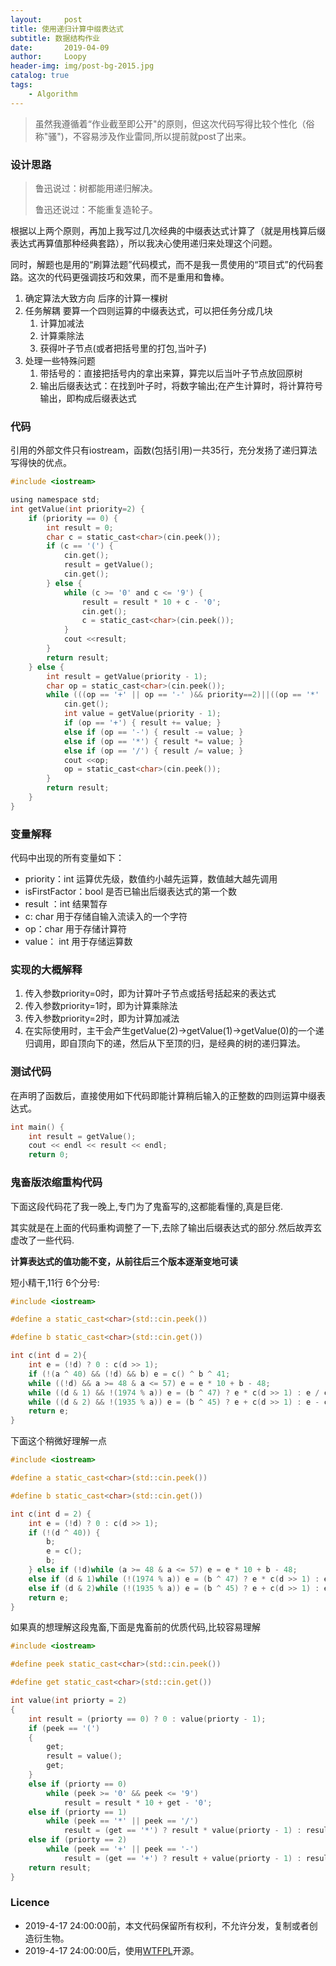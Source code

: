 ```yaml
---
layout:     post
title: 使用递归计算中缀表达式
subtitle: 数据结构作业
date:       2019-04-09
author:     Loopy
header-img: img/post-bg-2015.jpg
catalog: true
tags:
    - Algorithm
---
```


> 虽然我遵循着“作业截至即公开"的原则，但这次代码写得比较个性化（俗称"骚")，不容易涉及作业雷同,所以提前就post了出来。

### 设计思路
> 鲁迅说过：树都能用递归解决。
>
> 鲁迅还说过：不能重复造轮子。

根据以上两个原则，再加上我写过几次经典的中缀表达式计算了（就是用栈算后缀表达式再算值那种经典套路），所以我决心使用递归来处理这个问题。

同时，解题也是用的“刷算法题”代码模式，而不是我一贯使用的“项目式”的代码套路。这次的代码更强调技巧和效果，而不是重用和鲁棒。

1. 确定算法大致方向
   后序的计算一棵树
2. 任务解耦
   要算一个四则运算的中缀表达式，可以把任务分成几块
   1. 计算加减法
   2. 计算乘除法
   3. 获得叶子节点(或者把括号里的打包,当叶子)
3. 处理一些特殊问题
   1. 带括号的：直接把括号内的拿出来算，算完以后当叶子节点放回原树
   2. 输出后缀表达式：在找到叶子时，将数字输出;在产生计算时，将计算符号输出，即构成后缀表达式

### 代码
引用的外部文件只有iostream，函数(包括引用)一共35行，充分发扬了递归算法写得快的优点。

```c
#include <iostream>

using namespace std;
int getValue(int priority=2) {
    if (priority == 0) {
        int result = 0;
        char c = static_cast<char>(cin.peek());
        if (c == '(') {
            cin.get();
            result = getValue();
            cin.get();
        } else {
            while (c >= '0' and c <= '9') {
                result = result * 10 + c - '0';
                cin.get();
                c = static_cast<char>(cin.peek());
            }
            cout <<result;
        }
        return result;
    } else {
        int result = getValue(priority - 1);
        char op = static_cast<char>(cin.peek());
        while (((op == '+' || op == '-' )&& priority==2)||((op == '*' || op == '/' )&& priority==1)) {
            cin.get();
            int value = getValue(priority - 1);
            if (op == '+') { result += value; }
            else if (op == '-') { result -= value; }
            else if (op == '*') { result *= value; }
            else if (op == '/') { result /= value; }
            cout <<op;
            op = static_cast<char>(cin.peek());
        }
        return result;
    }
}
```

### 变量解释
代码中出现的所有变量如下：
 - priority：int 运算优先级，数值约小越先运算，数值越大越先调用
 - isFirstFactor：bool 是否已输出后缀表达式的第一个数
 - result ：int 结果暂存
 - c: char 用于存储自输入流读入的一个字符
 - op：char 用于存储计算符
 - value： int 用于存储运算数

### 实现的大概解释
1. 传入参数priority=0时，即为计算叶子节点或括号括起来的表达式
2. 传入参数priority=1时，即为计算乘除法
3. 传入参数priority=2时，即为计算加减法
4. 在实际使用时，主干会产生getValue(2)->getValue(1)->getValue(0)的一个递归调用，即自顶向下的递，然后从下至顶的归，是经典的树的递归算法。

### 测试代码
在声明了函数后，直接使用如下代码即能计算稍后输入的正整数的四则运算中缀表达式。
``` c
int main() {
    int result = getValue();
    cout << endl << result << endl;
    return 0;
```


### 鬼畜版浓缩重构代码
下面这段代码花了我一晚上,专门为了鬼畜写的,这都能看懂的,真是巨佬.

其实就是在上面的代码重构调整了一下,去除了输出后缀表达式的部分.然后故弄玄虚改了一些代码.

**计算表达式的值功能不变，从前往后三个版本逐渐变地可读**

短小精干,11行 6个分号:

```c
#include <iostream>

#define a static_cast<char>(std::cin.peek())

#define b static_cast<char>(std::cin.get())

int c(int d = 2){
    int e = (!d) ? 0 : c(d >> 1);
    if (!(a ^ 40) && (!d) && b) e = c() ^ b ^ 41;
    while ((!d) && a >= 48 & a <= 57) e = e * 10 + b - 48;
    while ((d & 1) && !(1974 % a)) e = (b ^ 47) ? e * c(d >> 1) : e / c(d >> 1);
    while ((d & 2) && !(1935 % a)) e = (b ^ 45) ? e + c(d >> 1) : e - c(d >> 1);
    return e;
}
```

下面这个稍微好理解一点

```c
#include <iostream>

#define a static_cast<char>(std::cin.peek())

#define b static_cast<char>(std::cin.get())

int c(int d = 2) {
    int e = (!d) ? 0 : c(d >> 1);
    if (!(d ^ 40)) {
        b;
        e = c();
        b;
    } else if (!d)while (a >= 48 & a <= 57) e = e * 10 + b - 48;
    else if (d & 1)while (!(1974 % a)) e = (b ^ 47) ? e * c(d >> 1) : e / c(d >> 1);
    else if (d & 2)while (!(1935 % a)) e = (b ^ 45) ? e + c(d >> 1) : e - c(d >> 1);
    return e;
}
```

如果真的想理解这段鬼畜,下面是鬼畜前的优质代码,比较容易理解

``` c
#include <iostream>

#define peek static_cast<char>(std::cin.peek())

#define get static_cast<char>(std::cin.get())

int value(int priorty = 2)
{
    int result = (priorty == 0) ? 0 : value(priorty - 1);
    if (peek == '(')
    {
        get;
        result = value();
        get;
    }
    else if (priorty == 0)
        while (peek >= '0' && peek <= '9')
            result = result * 10 + get - '0';
    else if (priorty == 1)
        while (peek == '*' || peek == '/')
            result = (get == '*') ? result * value(priorty - 1) : result / value(priorty - 1);
    else if (priorty == 2)
        while (peek == '+' || peek == '-')
            result = (get == '+') ? result + value(priorty - 1) : result - value(priorty - 1);
    return result;
}
```


### Licence
 - 2019-4-17 24:00:00前，本文代码保留所有权利，不允许分发，复制或者创造衍生物。
 - 2019-4-17 24:00:00后，使用[WTFPL](http://www.wtfpl.net/txt/copying/)开源。
